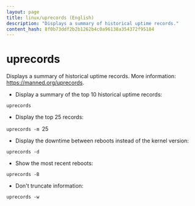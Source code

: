 ```yaml
---
layout: page
title: linux/uprecords (English)
description: "Displays a summary of historical uptime records."
content_hash: 8f0b73ddf2b2b1262b4c0a96138a354372f95184
---
```

# uprecords

Displays a summary of historical uptime records.
More information: <https://manned.org/uprecords>.

- Display a summary of the top 10 historical uptime records:

`uprecords`

- Display the top 25 records:

`uprecords -m `<span class="tldr-var badge badge-pill bg-dark-lm bg-white-dm text-white-lm text-dark-dm font-weight-bold">25</span>

- Display the downtime between reboots instead of the kernel version:

`uprecords -d`

- Show the most recent reboots:

`uprecords -B`

- Don't truncate information:

`uprecords -w`
